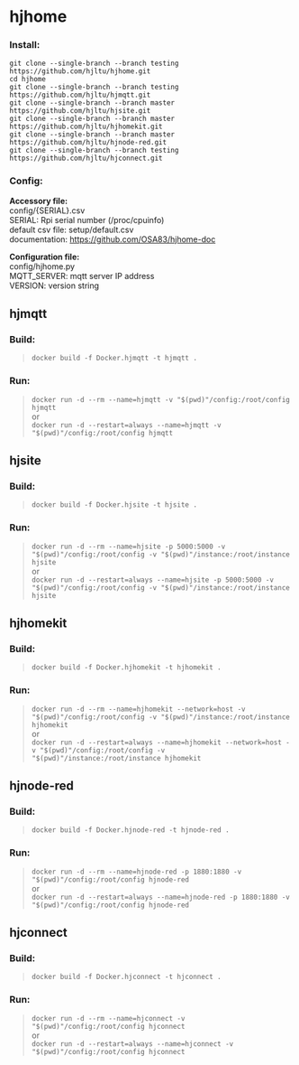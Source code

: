 # hjhome
### Install:
`git clone --single-branch --branch testing https://github.com/hjltu/hjhome.git`
<br>`cd hjhome`
<br>`git clone --single-branch --branch testing https://github.com/hjltu/hjmqtt.git`
<br>`git clone --single-branch --branch master https://github.com/hjltu/hjsite.git`
<br>`git clone --single-branch --branch master https://github.com/hjltu/hjhomekit.git`
<br>`git clone --single-branch --branch master https://github.com/hjltu/hjnode-red.git`
<br>`git clone --single-branch --branch testing https://github.com/hjltu/hjconnect.git`
### Config:
**Accessory file:**
<br>config/{SERIAL}.csv
<br>SERIAL: Rpi serial number (/proc/cpuinfo)
<br>default csv file: setup/default.csv
<br>documentation: https://github.com/OSA83/hjhome-doc

**Configuration file:**
<br>config/hjhome.py
<br>MQTT_SERVER: mqtt server IP address
<br>VERSION: version string
## hjmqtt
### Build:
>`docker build -f Docker.hjmqtt -t hjmqtt .`
### Run:
>`docker run -d --rm --name=hjmqtt -v "$(pwd)"/config:/root/config hjmqtt`
<br>or
<br>`docker run -d --restart=always --name=hjmqtt -v "$(pwd)"/config:/root/config hjmqtt`
## hjsite
### Build:
>`docker build -f Docker.hjsite -t hjsite .`
### Run:
>`docker run -d --rm --name=hjsite -p 5000:5000 -v "$(pwd)"/config:/root/config -v "$(pwd)"/instance:/root/instance hjsite`
<br>or
<br>`docker run -d --restart=always --name=hjsite -p 5000:5000 -v "$(pwd)"/config:/root/config -v "$(pwd)"/instance:/root/instance hjsite`
## hjhomekit
### Build:
>`docker build -f Docker.hjhomekit -t hjhomekit .`
### Run:
>`docker run -d --rm --name=hjhomekit --network=host -v "$(pwd)"/config:/root/config -v "$(pwd)"/instance:/root/instance hjhomekit`
<br>or
<br>`docker run -d --restart=always --name=hjhomekit --network=host -v "$(pwd)"/config:/root/config -v "$(pwd)"/instance:/root/instance hjhomekit`
## hjnode-red
### Build:
>`docker build -f Docker.hjnode-red -t hjnode-red .`
### Run:
>`docker run -d --rm --name=hjnode-red -p 1880:1880 -v "$(pwd)"/config:/root/config hjnode-red`
<br>or
<br>`docker run -d --restart=always --name=hjnode-red -p 1880:1880 -v "$(pwd)"/config:/root/config hjnode-red`
## hjconnect
### Build:
>`docker build -f Docker.hjconnect -t hjconnect .`
### Run:
>`docker run -d --rm --name=hjconnect -v "$(pwd)"/config:/root/config hjconnect`
<br>or
<br>`docker run -d --restart=always --name=hjconnect -v "$(pwd)"/config:/root/config hjconnect`
